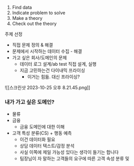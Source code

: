 1. Find data
2. Indicate problem to solve
3. Make a theory
4. Check out the theory

주제 선정
- 직접 문제 정의 & 해결
- 문제에서 시작하는 데이터 수집 - 해결
- 가고 싶은 회사/도메인의 문제
	- 데이터 로그 설계/ab test 직접 설계, 실행
	- 지금 고민하는건 다이내믹 프라이싱
		- 이거는 힘듦. 대신 프라이싱?

![[스크린샷 2023-10-25 오후 8.21.45.png]]

### 내가 가고 싶은 도메인?

- 물류
- 금융
	- 금융 도메인에 대한 이해
- 고객 특성 분류(CS) + 행동 예측
	- 이건 데이터화 필요
	- 상담 데이터 텍스트/감정 분석
	- 사실 이쪽에 제일 가능성 있다는 생각이 들기는 합니다
	- 팀장님이 자 말하는 고객들의 요구에 따른 고객 속성 분류 및 